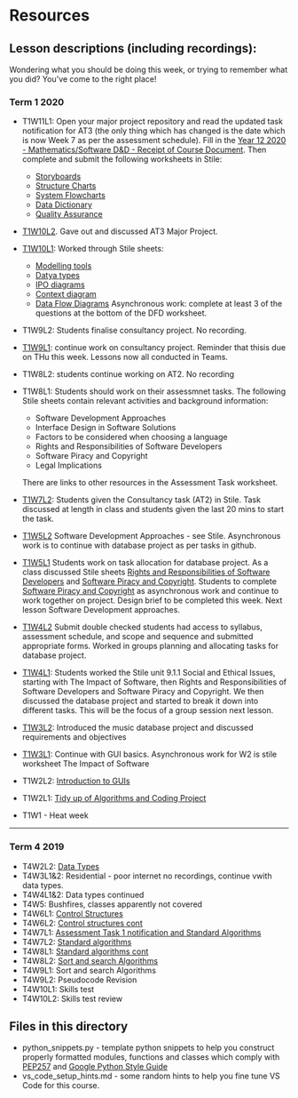 # Resources

## Lesson descriptions (including recordings):

Wondering what you should be doing this week, or trying to remember what you did? You've come to the right place!

### Term 1 2020

* T1W11L1: Open your major project repository and read the updated task notification for AT3 (the only thing which has changed is the date which is now Week 7 as per the assessment schedule). Fill in the [Year 12 2020 -  Mathematics/Software D&D -  Receipt of Course Document](https://forms.office.com/Pages/ResponsePage.aspx?id=muagBYpBwUecJZOHJhv5kXKclPGtCm1KnN__Ww78qZhUOFEySVIxWlZHUEdBSlhOR0RZTzY2U1paMC4u). Then complete and submit the following worksheets in Stile:
   * [Storyboards](https://stileapp.com/au/lessonItems/10358008)
   * [Structure Charts](https://stileapp.com/au/lessonItems/10358007)
   * [System Flowcharts](https://stileapp.com/au/lessonItems/10358005)
   * [Data Dictionary](https://stileapp.com/au/lessonItems/10358006)
   * [Quality Assurance](https://stileapp.com/au/lessonItems/10358001)

* [T1W10L2](https://web.microsoftstream.com/video/8669c61f-cfa5-4d8d-a9f6-1de3651d200e). Gave out and discussed AT3 Major Project.

* [T1W10L1](https://web.microsoftstream.com/video/ef4c9da3-e92c-47f5-8d09-cd4ef68b8fc6): Worked through Stile sheets:
   * [Modelling tools](https://stileapp.com/au/lessonItems/10358004)
   * [Datya types](https://stileapp.com/au/lessonItems/10357998)
   * [IPO diagrams](https://stileapp.com/au/lessonItems/10358011)
   * [Context diagram](https://stileapp.com/au/lessonItems/10358009)
   * [Data Flow Diagrams](https://stileapp.com/au/lessonItems/10358010)
Asynchronous work: complete at least 3 of the questions at the bottom of the DFD worksheet.

* T1W9L2: Students finalise consultancy project. No recording.

* [T1W9L1](https://web.microsoftstream.com/video/8ecbf012-a1de-4d9d-bcde-cabfc0c3f410): continue work on consultancy project. Reminder that thisis due on THu this week. Lessons now all conducted in Teams.

* T1W8L2: students continue working on AT2. No recording

* T1W8L1: Students should work on their assessmnet tasks. The following Stile sheets contain relevant activities and background information:
    * Software Development Approaches
    * Interface Design in Software Solutions
    * Factors to be considered when choosing a language
    * Rights and Responsibilities of Software Developers
    * Software Piracy and Copyright
    * Legal Implications
    
    There are links to other resources in the Assessment Task worksheet.

* [T1W7L2](https://connect.schools.nsw.edu.au/p44ht6ucuqrr/): Students given the Consultancy task (AT2) in Stile. Task discussed at length in class and students given the last 20 mins to start the task.

* [T1W5L2](https://connect.schools.nsw.edu.au/p9adhrbnj32k/) Software Development Approaches - see Stile. Asynchronous work is to continue with database project as per tasks in github.

* [T1W5L1](https://connect.schools.nsw.edu.au/ptn10no6vgzz/) Students work on task allocation for database project. As a class discussed Stile sheets [Rights and Responsibilities of Software Developers](https://stileapp.com/au/lessonItems/10134433) and [Software Piracy and Copyright](https://stileapp.com/au/lessonItems/10134430). Students to complete [Software Piracy and Copyright](https://stileapp.com/au/lessonItems/10134430) as asynchronous work and continue to work together on project. Design brief to be completed this week. Next lesson Software Development approaches.

* [T1W4L2](https://connect.schools.nsw.edu.au/pxh90yz8dvtd/) Submit double checked students had access to syllabus, assessment schedule, and scope and sequence and submitted appropriate forms. Worked in groups planning and allocating tasks for database project.

* [T1W4L1](https://connect.schools.nsw.edu.au/pbjh1ne9r03h/): Students worked the Stile unit 9.1.1 Social and Ethical Issues, starting with The Impact of Software, then Rights and Responsibilities of Software Developers and Software Piracy and Copyright. We then discussed the database project and started to break it down into different tasks. This will be the focus of a group session next lesson.

* [T1W3L2](	https://connect.schools.nsw.edu.au/pvft5fgfkppp/): Introduced the music database project and discussed requirements and objectives

* [T1W3L1](https://connect.schools.nsw.edu.au/per8sawsdaaq/): Continue with GUI basics. Asynchronous work for W2 is stile worksheet The Impact of Software

* T1W2L2: [Introduction to GUIs](https://connect.schools.nsw.edu.au/pdwiam4tbfpd/)

* T1W2L1: [Tidy up of Algorithms and Coding Project](https://connect.schools.nsw.edu.au/pnay1l5i0umn/)

* T1W1 - Heat week

---

### Term 4 2019
* T4W2L2: [Data Types](https://connect.schools.nsw.edu.au/peuau4vkm06u/)
* T4W3L1&2: Residential - poor internet no recordings, continue vwith data types.
* T4W4L1&2: Data types continued
* T4W5: Bushfires, classes apparently not covered
* T4W6L1: [Control Structures](https://connect.schools.nsw.edu.au/p5d38nic69vk/)
* T4W6L2: [Control structures cont](https://connect.schools.nsw.edu.au/pd0sg04ovs6u/)
* T4W7L1: [Assessment Task 1 notification and Standard Algorithms](https://connect.schools.nsw.edu.au/p9037ycqcd98/)
* T4W7L2: [Standard algorithms](https://connect.schools.nsw.edu.au/psjz4a99xxbo/)
* T4W8L1: [Standard algorithms cont](https://connect.schools.nsw.edu.au/ppwngfwktdir/)
* T4W8L2: [Sort and search Algorithms](https://connect.schools.nsw.edu.au/pcm2j5obnklr/)
* T4W9L1: Sort and search Algorithms
* T4W9L2: Pseudocode Revision 
* T4W10L1: Skills test
* T4W10L2: Skills test review


## Files in this directory

* python_snippets.py - template python snippets to help you construct properly formatted modules, functions and classes which comply with [PEP257](https://www.python.org/dev/peps/pep-0008/#id19) and [Google Python Style Guide](https://github.com/google/styleguide/blob/gh-pages/pyguide.md#38-comments-and-docstrings)
* vs_code_setup_hints.md - some random hints to help you fine tune VS Code for this course.
